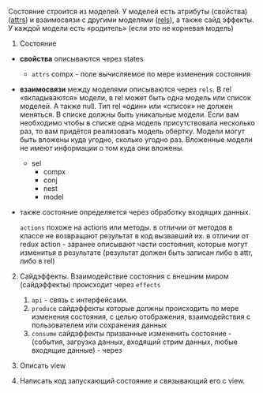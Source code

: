 Состояние строится из моделей. У моделей есть атрибуты (свойства) (<u>attrs</u>) и взаимосвязи с другими моделями (<u>rels</u>), а также сайд эффекты. У каждой модели есть «родитель» (если это не корневая модель)

1. Состояние

- **свойства** описываются через states

  - `attrs`
    compx - поле вычисляемое по мере изменения состояния

- **взаимосвязи** между моделями описываются через `rels`. В rel «вкладываются» модели, в rel может быть одна модель или список моделей. А также null. Тип rel «один» или «список» не должен меняться. В списке должны быть уникальные модели. Если вам необходимо чтобы в списке одна модель присутствовала несколько раз, то вам придётся реализовать модель обертку. Модели могут быть вложены куда угодно, сколько угодно раз. Вложенные модели не имеют информации о том куда они вложены.

  - sel
    - compx
    - conj
    - nest
    - model

- также состояние определяется через обработку входящих данных.

  `actions`
  похоже на actions или методы.
  в отличии от методов в классе не возвращают результат в код вызвавший их.
  в отличии от redux action - заранее описывают части состояния, которые могут изменитья в результате (результат должен быть записан либо в attr, либо в rel)

2. Сайдэффекты. Взаимодействие состояния с внешним миром (сайдэффекты) происходит через `effects`

   1. `api` - связь с интерфейсами.
   2. `produce` сайдэффекты которые должны происходить по мере изменения состояния,
      с целью отображения, взаимодействия с пользователем или сохранения данных
   3. `consume` сайдэффекты призванные измененить состояние - (события, загрузка данных, входящий стрим данных, любые входящие данные) - через

3. Описать view

4. Написать код запускающий состояние и связывающий его с view.
